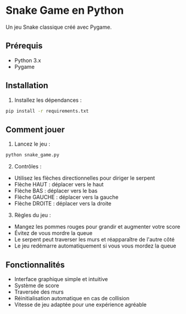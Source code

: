 # Snake Game en Python

Un jeu Snake classique créé avec Pygame.

## Prérequis

- Python 3.x
- Pygame

## Installation

1. Installez les dépendances :
```bash
pip install -r requirements.txt
```

## Comment jouer

1. Lancez le jeu :
```bash
python snake_game.py
```

2. Contrôles :
- Utilisez les flèches directionnelles pour diriger le serpent
- Flèche HAUT : déplacer vers le haut
- Flèche BAS : déplacer vers le bas
- Flèche GAUCHE : déplacer vers la gauche
- Flèche DROITE : déplacer vers la droite

3. Règles du jeu :
- Mangez les pommes rouges pour grandir et augmenter votre score
- Évitez de vous mordre la queue
- Le serpent peut traverser les murs et réapparaître de l'autre côté
- Le jeu redémarre automatiquement si vous vous mordez la queue

## Fonctionnalités

- Interface graphique simple et intuitive
- Système de score
- Traversée des murs
- Réinitialisation automatique en cas de collision
- Vitesse de jeu adaptée pour une expérience agréable 
